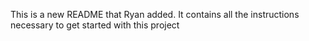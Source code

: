 This is a new README that Ryan added. It contains all the instructions necessary to get started with this project
